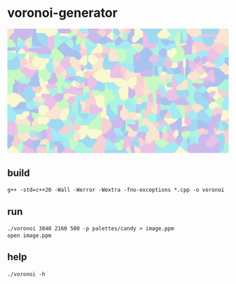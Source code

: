 # voronoi-generator

![candy manhattan](img/candy_manhattan.png)

## build
```
g++ -std=c++20 -Wall -Werror -Wextra -fno-exceptions *.cpp -o voronoi
```

## run
```
./voronoi 3840 2160 500 -p palettes/candy > image.ppm
open image.ppm
```

## help
```
./voronoi -h
```
